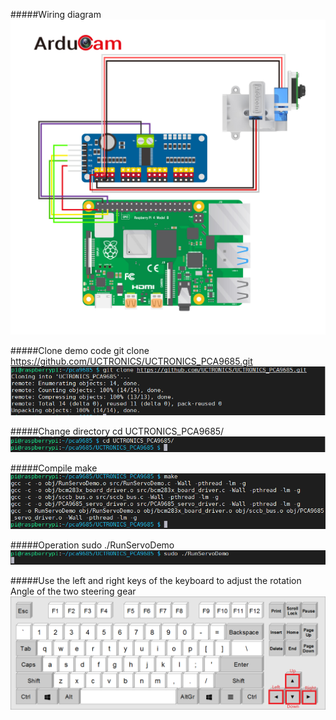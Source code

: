 #####Wiring diagram
![](https://github.com/ArducamSupport/PCA9685/blob/master/pictures/0.jpg)

#####Clone demo code
git clone https://github.com/UCTRONICS/UCTRONICS_PCA9685.git
![](https://github.com/ArducamSupport/PCA9685/blob/master/pictures/1.png)

#####Change directory
cd UCTRONICS_PCA9685/
![](https://github.com/ArducamSupport/PCA9685/blob/master/pictures/2.png)

#####Compile
make
![](https://github.com/ArducamSupport/PCA9685/blob/master/pictures/3.png)

#####Operation
sudo ./RunServoDemo
![](https://github.com/ArducamSupport/PCA9685/blob/master/pictures/4.png)

#####Use the left and right keys of the keyboard to adjust the rotation Angle of the two steering gear
![](https://github.com/ArducamSupport/PCA9685/blob/master/pictures/5.png)

